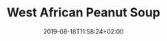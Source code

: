 ---
layout: recipe
date: 2019-08-18T11:58:24+02:00
draft: false    
title:  "West African Peanut Soup" # The title of your awesome recipe
image: image.jpg # Name of image in recipe bundle
imagecredit: https://placekitten.com/600/800 # URL to image source page, website, or creator
YouTubeID:  # The F2SYDXV1W1w part of https://www.youtube.com/watch?v=F2SYDXV1W1w
authorName: # Name of the recipe/article author
authorURL: # URL of their home website
sourceName: # Name of the source website
sourceURL: # Actual URL of the recipe itself
category: Dinner # The type of meal or course your recipe is about. For example: "dinner", "entree", or "dessert".
cuisine: West Africa # The region associated with your recipe. For example, "French", Mediterranean", or "American".
tags: # You don't have to have 3, feel free to have 10, 1, or none
  - soup
yield: 8
prepTime: 15
cookTime: 45

ingredients:
- 6 cups low sodium vegetable broth
- 1 medium red onion, chopped
- 2 tablespoons peeled and minced fresh ginger
- 4 cloves garlic, minced
- 1 teaspoon salt
- 1 bunch collard greens (or kale), ribs removed and leaves chopped into 1-inch strips
- ¾ cup unsalted peanut butter (chunky or smooth)
- ½ cup tomato paste*
- Hot sauce, like sriracha (AKA rooster sauce)
- ¼ cup roughly chopped peanuts, for garnish
- Cooked brown rice, for serving (optional)

directions:
- In a medium Dutch oven or stock pot, bring the broth to a boil. Add the onion, ginger, garlic and salt. Cook on medium-low heat for 20 minutes.
- In a medium-sized, heat-safe mixing bowl, combine the peanut butter and tomato paste, then transfer 1 to 2 cups of the hot stock to the bowl. - Whisk the mixture together until smooth, then pour the peanut mixture back into the soup and mix well.
- Stir in the collard greens and season the soup with hot sauce to taste.
- Simmer for about 15 more minutes on medium-low heat, stirring often.
- Serve over cooked brown rice if you’d like, and top with a sprinkle of chopped peanuts.
---
